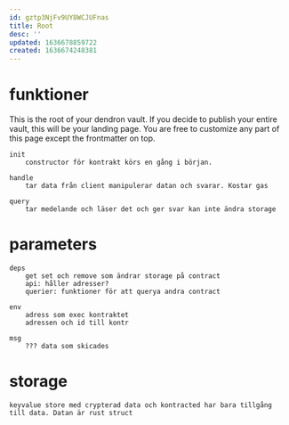 ```yaml
---
id: gztp3NjFv9UY8WCJUFnas
title: Root
desc: ''
updated: 1636678859722
created: 1636674248381
---
```


# funktioner
This is the root of your dendron vault. If you decide to publish your entire vault, this will be your landing page. You are free to customize any part of this page except the frontmatter on top. 

    init
        constructor för kontrakt körs en gång i början.

    handle
        tar data från client manipulerar datan och svarar. Kostar gas

    query
        tar medelande och läser det och ger svar kan inte ändra storage 

# parameters

    deps
        get set och remove som ändrar storage på contract
        api: håller adresser?
        querier: funktioner för att querya andra contract
    
    env
        adress som exec kontraktet
        adressen och id till kontr

    msg
        ??? data som skicades

# storage

    keyvalue store med crypterad data och kontracted har bara tillgång till data. Datan är rust struct
    
